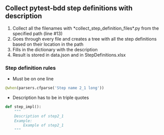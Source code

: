 ## Collect pytest-bdd step definitions with description

1. Collect all the filenames with \*collect_step_definition_files*.py from the specified path (line #13)
2. Goes through every file and creates a tree with all the step definitions based on their location in the path
3. Fills in the dictionary with the description
4. Result is stored in data.json and in StepDefinitions.xlsx

### Step definition rules
* Must be on one line
```python
@when(parsers.cfparse('Step name 2_1 long'))
``` 
* Description has to be in triple quotes
```python
def step_impl():
    """
    Description of step2_1
    Example:
        Example of step2_1
    """
```